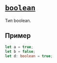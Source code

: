 # [`boolean`](../index.md)

Тип boolean.

## Пример

```ts
let a = true;
let b = false;
let d: boolean = true;
```
